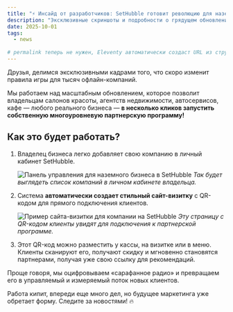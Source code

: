 ```yaml
---
title: "⚡️ Инсайд от разработчиков: SetHubble готовит революцию для наземного бизнеса!"
description: "Эксклюзивные скриншоты и подробности о грядущем обновлении, которое позволит офлайн-бизнесу (салонам, кафе, агентствам) запускать свои партнерские программы."
date: 2025-10-01
tags:
  - news
 
# permalink теперь не нужен, Eleventy автоматически создаст URL из структуры папок: /news/sethubble-for-offline-business/
---
```


Друзья, делимся эксклюзивными кадрами того, что скоро изменит правила игры для тысяч офлайн-компаний.

Мы работаем над масштабным обновлением, которое позволит владельцам салонов красоты, агентств недвижимости, автосервисов, кафе — любого реального бизнеса — **в несколько кликов запустить собственную многоуровневую партнерскую программу!**

## Как это будет работать?

1.  Владелец бизнеса легко добавляет свою компанию в личный кабинет SetHubble.

    ![Панель управления для наземного бизнеса в SetHubble](./offline-dashboard.jpg)
    *Так будет выглядеть список компаний в личном кабинете владельца.*

2.  Система **автоматически создает стильный сайт-визитку** с QR-кодом для прямого подключения клиентов.

    ![Пример сайта-визитки для компании на SetHubble](./offline-landing-page.jpg)
    *Эту страницу с QR-кодом клиенты увидят для подключения к партнерской программе.*

3.  Этот QR-код можно разместить у кассы, на визитке или в меню. Клиенты сканируют его, получают скидку и мгновенно становятся партнерами, получая уже свою ссылку для рекомендаций.

Проще говоря, мы оцифровываем «сарафанное радио» и превращаем его в управляемый и измеряемый поток новых клиентов.

Работа кипит, впереди еще много дел, но будущее маркетинга уже обретает форму. Следите за новостями! 🔥
